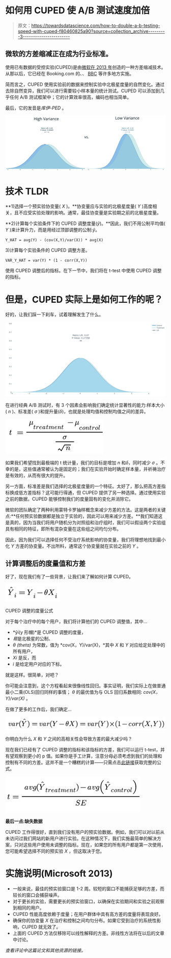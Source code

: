 # 如何用 CUPED 使 A/B 测试速度加倍

> 原文：<https://towardsdatascience.com/how-to-double-a-b-testing-speed-with-cuped-f80460825a90?source=collection_archive---------3----------------------->

## 微软的方差缩减正在成为行业标准。

使用已有数据的受控实验(CUPED)是由[微软在 2013 年](https://exp-platform.com/Documents/2013-02-CUPED-ImprovingSensitivityOfControlledExperiments.pdf)创造的一种方差缩减技术。从那以后，它已经在 Booking.com 的、、 [BBC](https://medium.com/bbc-data-science/increasing-experiment-sensitivity-through-pre-experiment-variance-reduction-166d7d00d8fd) 等许多地方实施。

简而言之，CUPED 使用实验前的数据来控制实验中北极星度量的自然变化。通过去除自然变异，我们可以进行需要较小样本量的统计测试。CUPED 可以添加到几乎任何 A/B 测试框架中；它的计算效率很高，编码也相当简单。

最后，它的发音是*库伊-PED* 。

![](img/cc7ebef018f517aee2c9ce4ff56ee794.png)

# 技术 TLDR

**1)选择一个预实验协变量( *X* )。**协变量应与实验的北极星度量( *Y* )高度相关，且不应受实验处理的影响。通常，最佳协变量是实验期之前的北极星度量。

**2)计算每个实验条件下的 CUPED 调整度量(*ŷ*)。**因此，我们不用公制平均值( *Y* )来计算升力，而是用经过顶部调整的公制:*ŷ*。

```
Y_HAT = avg(Y) - (cov(X,Y)/var(X)) * avg(X)
```

3)计算每个实验条件的 CUPED 调整方差。

```
VAR_Y_HAT = var(Y) * (1 - corr(X,Y))
```

使用 CUPED 调整后的指标。在下一节中，我们将在 t-test 中使用 CUPED 调整的指标。

# 但是，CUPED 实际上是如何工作的呢？

好的，让我们踩一下刹车，试着理解发生了什么。

![](img/65090024f6937afa50f7a91831f76603.png)

在进行经典 A/B 测试时，有 3 个因素会影响我们确定统计显著性的能力:样本大小( *n* )、标准差( *σ* )和提升量(*δ*)，也就是处理均值和控制均值之间的差异。

![](img/078d30eb8d5d869b3c82b04fe1148c4e.png)

如果我们希望找到最极端的 t 统计量，我们的目标是增加 *n* 和*δ*，同时减少 *σ* 。不幸的是，这些值通常被认为是固定的；我们在实验开始时确定样本量，并祈祷治疗是有效的，从而有很大的提升。

另一方面，标准差是我们选择的北极星度量的一个特征。太好了，那么把高方差指标换成低方差指标？这可能行得通，但 CUPED 提供了另一种选择。通过使用实验之前的数据，CUPED 能够控制我们的度量固有的变化并消除它。

微软的团队确定了两种利用蒙特卡罗抽样概念来减少方差的方法。这是两者的关键点:**任何预实验数据都是独立于实验的，因此可以用来减少方差。**我们知道这是真的，因为当我们将用户随机分为对照组和治疗组时，我们可以假设两个实验组具有相同的特征，即所有混杂变量在这些组之间均匀分布。

因此，因为我们可以选择任何不受治疗系统影响的协变量，我们将理想地找到最小化 *Y* 方差的协变量。不出所料，通常这个协变量就在实验之前的 *Y* 。

## **计算调整后的度量值和方差**

好了，现在我们有了一些背景，让我们来了解如何计算 CUPED。

![](img/b81ec485b3b3452f8bdfa9f5402779ac.png)

CUPED 调整的度量公式

对于每个治疗中的每个用户，我们将计算他们的 CUPED 调整值，其中…

*   *ŷi(y 形帽)*是 CUPED 调整的度量，
*   *易*是北极星的公制、
*   *θ (theta)* 为常数，值为 *cov(X，Y)/var(X)，*其中 *X* 和 *Y* 对应给定处理中的所有用户，
*   *Xi* 是反，而
*   *i* 是给定用户对应的下标。

就是这样。很简单，对吧？

你可能会注意到，这个方程看起来很像线性回归。事实证明，我们实际上在做普通最小二乘(OLS)回归同样的事情； *θ* 的最优值为与 OLS 回归系数相同: *cov(X，Y)/var(X)* 。

在做了更多的工作后，我们确定…

![](img/aa9665bc8c4ca57574dfbcf2dd556bd3.png)

你明白为什么 *X* 和 *Y* 之间的高相关性会导致方差的最大减少吗？

现在我们已经有了 CUPED 调整的指标和该指标的方差，我们可以运行 t-test，并有望观察到更小的 p 值。如果你是手工计算，注意分母必须考虑到我们的处理和控制有不同的方差。这并不是一个糟糕的计算——只需点击[此链接](https://www.statsdirect.co.uk/help/parametric_methods/utt.htm)获取完整的公式。

![](img/d64d9dc61ca479e73739154b930a9ff3.png)

**最后一点:缺失数据**

CUPED 工作得很好，直到我们没有用户的预实验数据。例如，我们可以对以前从未访问过我们网站的新用户进行实验。在这种情况下，我们实施最简单的解决方案，只对这些用户使用未调整的指标。现在，如果您的所有用户都是第一次使用，您可能希望选择不同的预实验 *X* ，但这取决于您。

# 实施说明(Microsoft 2013)

*   一般来说，最佳的预实验窗口是 1-2 周。较短的窗口不能捕获足够的方差，而较长的窗口会捕获噪声。
*   对于更长的实验，需要更长的预实验窗口，以确保在实验期间和实验之前观察到相同的用户。
*   CUPED 性能高度依赖于度量；在用户群体中具有高方差的度量将表现良好。
*   确保你的协变量 *X* 在治疗和控制之间均匀分布。如果它受到治疗的系统性影响，CUPED 就无效了。
*   上面的 CUPED 方法仅移除可以线性解释的方差。非线性方法将在以后的文章中讨论。

*查看评论中这篇论文和其他资源的链接。*